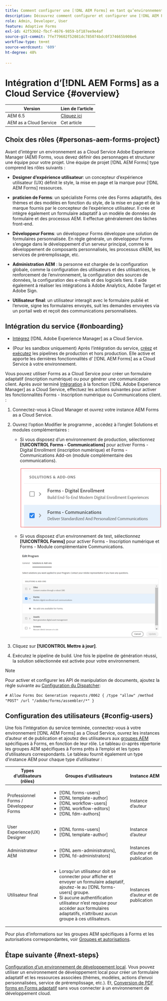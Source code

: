 ```yaml
---
title: Comment configurer une [!DNL AEM Forms] en tant qu’environnement de service cloud ?
description: Découvrez comment configurer et configurer une [!DNL AEM Forms] Environnement as a Cloud Service.
role: Admin, Developer, User
feature: Adaptive Forms
exl-id: 42f53662-fbcf-4676-9859-bf187ee9e4af
source-git-commit: 7fe779602f52081dc785074bdc0f374665b908e6
workflow-type: tm+mt
source-wordcount: '609'
ht-degree: 48%

---
```


# Intégration d’[!DNL AEM Forms] as a Cloud Service {#overview}

| Version | Lien de l’article |
| -------- | ---------------------------- |
| AEM 6.5 | [Cliquez ici](https://experienceleague.adobe.com/docs/experience-manager-65/forms/install-aem-forms/osgi-installation/installing-configuring-aem-forms-osgi.html?lang=fr) |
| AEM as a Cloud Service | Cet article |


## Choix des rôles {#personas-aem-forms-project}

<!-- When you sign up for the service, Adobe creates an Organization identifier for your company in the Adobe Identity Management System (IMS), where your users and their permissions can be managed. So, --> Avant d’intégrer un environnement as a Cloud Service Adobe Experience Manager (AEM) Forms, vous devez définir des personnages et structurer une équipe pour votre projet. Une équipe de projet [!DNL AEM Forms] type comprend les rôles suivants :

* **Designer d’expérience utilisateur**: un concepteur d’expérience utilisateur (UX) définit le style, la mise en page et la marque pour [!DNL AEM Forms] ressources.

* **praticien de Forms**: un spécialiste Forms crée des Forms adaptatifs, des thèmes et des modèles en fonction du style, de la mise en page et de la marque fournis par le concepteur de l’expérience utilisateur. Il crée et intègre également un formulaire adaptatif à un modèle de données de formulaire et des processus AEM. Il effectue généralement des tâches front-end.

* **Développeur Forms**: un développeur Forms développe une solution de formulaires personnalisée. En règle générale, un développeur Forms s’engage dans le développement d’un serveur principal, comme le développement de composants personnalisés, les processus d’AEM, les services de préremplissage, etc.

* **Administration AEM** : la personne est chargée de la configuration globale, comme la configuration des utilisateurs et des utilisatrices, le renforcement de l’environnement, la configuration des sources de données, la configuration des e-mails et des logiciels tiers. Il aide également à réaliser les intégrations à Adobe Analytics, Adobe Target et Adobe Sign.

* **Utilisateur final**: un utilisateur interagit avec le formulaire publié et l’envoie, signe les formulaires envoyés, suit les demandes envoyées via un portail web et reçoit des communications personnalisées.

<!-- While onboarding to the service, assign the following AEM groups to [!DNL AEM Forms] as a Cloud Service based on their role:

| User type | AEM group |
|---|---|
| Form Practitioner | forms-users (AEM Forms Users), template-authors, workflow-user, workflow-editors, and fdm-author  |
| UX Designer| forms-users, template-authors|
| End-User| <ul> <li>When a user must login to view and submit an Adaptive Form, add such users to forms-users group. </li> <li>When no user authentication is required to access Adaptive Forms, do not assign any group to such users. </li> </ul>| -->

## Intégration du service {#onboarding}

* [Intégrez](https://experienceleague.adobe.com/docs/experience-manager-cloud-service/content/onboarding/journey/overview.html?lang=fr) [!DNL Adobe Experience Manager] as a Cloud Service.

* (Pour les sandbox uniquement) Après l’intégration du service, [créez](https://experienceleague.adobe.com/docs/experience-manager-cloud-manager/content/using/pipelines/production-pipelines.html?lang=en) et [exécutez](https://experienceleague.adobe.com/docs/experience-manager-cloud-manager/content/using/code-deployment.html?lang=fr) les pipelines de production et hors production. Elle active et apporte les dernières fonctionnalités d’ [!DNL AEM Forms] as a Cloud Service à votre environnement.

Vous pouvez utiliser Forms as a Cloud Service pour créer un formulaire adaptatif (inscription numérique) ou pour générer une communication client. Après avoir terminé [Intégration](https://experienceleague.adobe.com/docs/experience-manager-cloud-service/content/onboarding/journey/overview.html?lang=fr) à la fonction [!DNL Adobe Experience Manager] as a Cloud Service, effectuez les actions suivantes pour activer les fonctionnalités Forms - Inscription numérique ou Communications client. <!--You can also enable both the features-->:

1. Connectez-vous à Cloud Manager et ouvrez votre instance AEM Forms as a Cloud Service.
1. Ouvrez l’option Modifier le programme , accédez à l’onglet Solutions et modules complémentaires :

   * Si vous disposez d’un environnement de production, sélectionnez **[!UICONTROL Forms - Communications]** pour activer Forms - Digital Enrollment (inscription numérique) et Forms - Communications Add-on (module complémentaire des communications).

     ![Communications](assets/communications.png)

   <!-- If you have already enabled the **[!UICONTROL Forms - Digital Enrollment]** option, then select the **[!UICONTROL Forms - Communications Add-On]** option. ![Addon](assets/add-on.png) -->

   * Si vous disposez d’un environnement de test, sélectionnez **[!UICONTROL Forms]** pour activer Forms - Inscription numérique et Forms - Module complémentaire Communications.

     ![Sélection d’une inscription numérique de formulaire](assets/forms-digital-enrollment1.png)


1. Cliquez sur **[!UICONTROL Mettre à jour]**.
1. Exécutez le pipeline de build. Une fois le pipeline de génération réussi, la solution sélectionnée est activée pour votre environnement.

>[!NOTE]
>
> Pour activer et configurer les API de manipulation de documents, ajoutez la règle suivante au [Configuration du Dispatcher](setup-local-development-environment.md#forms-specific-rules-to-dispatcher):
>
> `# Allow Forms Doc Generation requests`
> `/0062 { /type "allow" /method "POST" /url "/adobe/forms/assembler/*" }`

## Configuration des utilisateurs {#config-users}

Une fois l’intégration du service terminée, connectez-vous à votre environnement [!DNL AEM Forms] as a Cloud Service, ouvrez les instances d’auteur et de publication et ajoutez des utilisateurs aux [groupes AEM](https://experienceleague.adobe.com/docs/experience-manager-learn/cloud-service/accessing/aem-users-groups-and-permissions.html?lang=fr#accessing) spécifiques à Forms, en fonction de leur rôle. Le tableau ci-après répertorie les groupes AEM spécifiques à Forms prêts à l’emploi et les types d’utilisateurs correspondants. Le tableau fournit également un type d’instance AEM pour chaque type d’utilisateur :

| Types d’utilisateurs (rôles) | Groupes d’utilisateurs | Instance AEM |
|---|---|---|
| Professionnel Forms / Développeur Forms | <ul> <li> [!DNL forms-users] </li><li> [!DNL template-author] </li><li> [!DNL workflow-users] </li><li> [!DNL workflow-editors] </li><li> [!DNL fdm-authors] </li></ul> | Instance d’auteur |
| User Experience(UX) Designer | <ul> <li> [!DNL forms-users]</li><li> [!DNL template-author] </li></ul> | Instance d’auteur |
| Administrateur AEM | <ul> <li>[!DNL aem-administrators],</li> <li>[!DNL fd-administrators] </li> </ul> | Instances d’auteur et de publication |
| Utilisateur final | <ul> <li>Lorsqu’un utilisateur doit se connecter pour afficher et envoyer un formulaire adaptatif, ajoutez-le au [!DNL forms-users] groupe. </li> <li>Si aucune authentification utilisateur n’est requise pour accéder aux formulaires adaptatifs, n’attribuez aucun groupe à ces utilisateurs. </li> </ul> | Instances d’auteur et de publication |

Pour plus d’informations sur les groupes AEM spécifiques à Forms et les autorisations correspondantes, voir [Groupes et autorisations](forms-groups-privileges-tasks.md).

<!-- You can also create  [user groups](https://experienceleague.adobe.com/docs/experience-manager-learn/cloud-service/accessing/aem-users-groups-and-permissions.html#accessing) specific  to your organization, assign policies, and [users](https://experienceleague.adobe.com/docs/experience-manager-learn/cloud-service/accessing/aem-users-groups-and-permissions.html#accessing) to the groups. The policies help control permissions of the users that are part of the group. For information a -->

## Étape suivante {#next-steps}

[Configuration d’un environnement de développement local](setup-local-development-environment.md). Vous pouvez utiliser un environnement de développement local pour créer un formulaire adaptatif et les ressources associées (thèmes, modèles, actions d’envoi personnalisées, service de préremplissage, etc.). Et, [Conversion de PDF forms en Forms adaptatif](https://experienceleague.adobe.com/docs/aem-forms-automated-conversion-service/using/introduction.html?lang=fr) sans vous connecter à un environnement de développement cloud.

<!-- ### Business unit and end-users {#business-unit-and-end-users}

| Role| Organization| Description|
|-----|-------|-----|
| UX Designer                  | Customer/System Integrator/Partner | Defines user experience design (style, layout, branding) as per organizational requirements for Adaptive Forms to allow AEM Forms practitioners to design the corresponding themes and templates.                                     |
| Forms Practitioner           | Customer                           | Authors Adaptive Forms, creates Form Data Model integrations, and creates business workflows using the Experience Manager Workflows. Typically undertakes the front-end work.                                                         |
| Business Executive - Digital | Customer                           | Responsible for business unit's product marketing strategy and revenues, main business stakeholders for digital use cases, solutions, and service offerings for the end-users, signs off on the use case implementation and delivery. |
| Customer Experience Lead     | Customer                           | Business user persona. Authors, personalizes and updates Adaptive Forms fields/rules/styling, identifies, and prioritizes business needs. Validates business use-case with SI/Partner developers/practitioners during UAT.            |
| Forms Back-Office User       | Customer                           | End-user internal to organization filling forms, participating in back-office Forms workflows such as review/approval of applications and so on.                                                                                            |
| Forms End-User               | External to customer               | Interacts with and submits the published form as end customer or citizen, signs submitted forms, tracks her applications through web portal, receives personalized interactive communications.                                        |

### Project team {#project-team}

| Role | Org | Description|
|-----|-----|-----|
| Experience Manager Administrator | System Integrator /Partner/Customer | Helps with overall installation, configures SSL certificates, configures data sources, email, and other third-party software, integrations like Adobe Analytics, Adobe Target, Automated Forms Conversion Services with Experience Manager instance. |
| Project Manager                  | System Integrator /Partner/Customer | Converts customer use-case into technical requirements, manages schedule/cost/scope for overall project.                                                                                                                                             |
| Product Owner                    | System Integrator /Partner/Customer | Prioritizes and evaluates scrum team's work for high-quality delivery on time.                                                                                                                                                                       |
| Scrum Master                     | System Integrator /Partner/Customer | Ensures agile values and processes in place to deliver on defined requirements as per prioritization by PO.                                                                                                                                          |
| Infrastructure / security expert | System Integrator /Partner/Customer | Provisions and configures best possible infrastructure, security controls and infra processes to address current and projected RASP requirements.                                                                                                    |
| Technical Architect              | System Integrator /Partner/Customer | Provides best high-level architecture and infrastructure guidance for use-case implementation and address RASP (Reliability, Availability, Scalability, and Performance) and security challenges.                                                    | -->

<!-- ## Onboard to the service {#onboarding}

[Onboard](https://experienceleague.adobe.com/docs/experience-manager-cloud-service/onboarding/home.html) to the [!DNL Adobe Experience Manager] as a Cloud Service. 

After you onboard the service, configure a [local development environment](setup-local-development-environment.md). 

Administrators are responsible for managing Adobe software and services for their organization. Administrators grant access to developers in their organization to connect and use your [!DNL AEM Forms] as a Cloud Service program. When an administrator is provisioned for an organization, the administrator receives an email with title 'You now have administrator rights to manage Adobe software and services for your organization'. If you are an administrator, check your mailbox for email with previously mentioned title and proceed to [add users](https://experienceleague.adobe.com/docs/experience-manager-cloud-service/security/ims-support.html?lang=en#onboarding-users-in-admin-console) by way of IMS and assign [form-specific groups](forms-groups-privileges-tasks.md) to users based on their role.

## Next step {#next-steps} -->

<!-- ## Prerequisites {#prerequisites}

If you are new to AEM as a cloud service, contact your Adobe representative to create an organization identifier for your company in the Adobe Identity Management System (IMS). Once Adobe has created an organization for your company, your designated administrator is added as the first member of the organization. The administrator can setup an [!DNL AEM Forms] as a Cloud Service instance. 

## Onboard and set up a new environment {#onboard-and-setup-a-new-environment}

Log in to Cloud Manager and create a program. After the program is ready, create environments, add developers or users to environments, and run the pipeline to get the latest version of [!DNL AEM Forms] as a Cloud Service and start developing for your environment. The detailed steps are:

1. Contact your Adobe representative to create an organization identifier for your company in the Adobe Identity Management System (IMS) and provide access to an administrator in your organization.
1. Configure [Automated Forms Conversion Service](https://experienceleague.adobe.com/docs/aem-forms-automated-conversion-service/using/configure-service.html?lang=en). After a configuration is complete, a profile for Automated Forms Conversion Service is available in [Admin Console](https://adminconsole.adobe.com/).

    If the service is not available, log in to [Admin Console](https://adminconsole.adobe.com/). Use Adobe ID of administrator provisioned to use Automated Forms Conversion Service to login. Do not use any other ID or Federated ID to login.
    1. Click **[!UICONTROL Automated Forms Conversion Service]** option.
    1. Click **[!UICONTROL New Profile]** in the Products tab.
    1. Specify **[!UICONTROL Name]**, **[!UICONTROL Display Name]**, and **[!UICONTROL Description]** for the profile. Click **[!UICONTROL Done]**. A profile is created. 
1. Log in to [Cloud Manager](https://experience.adobe.com/#/@marketinghub/experiencemanager) and [create a program](https://docs.adobe.com/content/help/en/experience-manager-cloud-service/onboarding/getting-access/cloud-service-programs/creating-a-program.html) for your organization.
1. [Create environments](https://experienceleague.adobe.com/docs/experience-manager-cloud-service/implementing/using-cloud-manager/manage-environments.html?lang=en#adding-environments) within your program.
1. Log in to [Admin console](https://docs.adobe.com/content/help/en/experience-manager-cloud-service/onboarding/what-is-required/add-users-roles.html) and add developers or users to your organization.
1. Run the [build pipeline](https://docs.adobe.com/content/help/en/experience-manager-cloud-manager/using/how-to-use/deploying-code.html). It brings latest [!DNL Experience Manager Forms] as a Cloud Service features to your environment.
1. [Start developing](https://docs.adobe.com/content/help/en/experience-manager-cloud-service/implementing/developing/aem-project-content-package-structure.html) and creating Adaptive Forms on [!DNL Experience Manager Forms] as a Cloud Service environment.
1. Configure the [local development environment](setup-local-development-environment.md) for rapid development

## Configure dispatcher caching {#caching}

You can make dispatcher caching related configuration changes to code on your local development instance and deploy the changes to your [!DNL AEM Forms] as a Cloud Service instance. For details, see [update dispatcher configuration](setup-local-development-environment.md).
 -->
